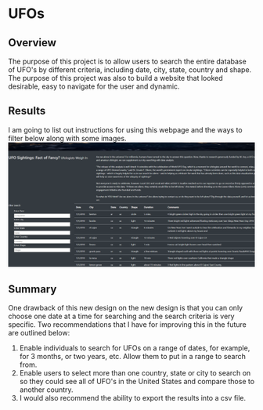 # UFOs




## Overview
The purpose of this project is to allow users to search the entire database of UFO's by different criteria, including date, city, state, country and shape. The purpose of this project was also to build a website that looked desirable, easy to navigate for the user and dynamic.
## Results
I am going to list out instructions for using this webpage and the ways to filter below along with some images.
![image_name](https://github.com/jessicameyer23/UFOs/blob/main/static/images/screenshot%20of%20final%20filtering%20table.png)
## Summary
One drawback of this new design on the new design is that you can only choose one date at a time for searching and the search criteria is very specific. Two recommendations that I have for improving this in the future are outlined below:
1.	Enable individuals to search for UFOs on a range of dates, for example, for 3 months, or two years, etc. Allow them to put in a range to search from.
2.	Enable users to select more than one country, state or city to search on so they could see all of UFO's in the United States and compare those to another country.
3.	I would also recommend the ability to export the results into a csv file.

